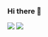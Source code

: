 ### Hi there 👋

![](https://github-readme-stats.vercel.app/api?username=LeiRoF&layout=compact&theme=react&hide=TeX)
![](https://github-readme-stats.vercel.app/api/top-langs/?username=LeiRoF&layout=compact)
